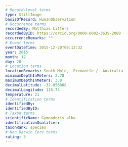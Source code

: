 ```yaml
---
# Record-level terms
type: StillImage
basisOfRecord: HumanObservation
# Occurrence terms
recordedBy: Matthias Liffers
recordedByID: https://orcid.org/0000-0002-3639-2080
occurrenceRemarks: ""
# Event terms
eventDateTime: 2015-12-20T08:13:32
year: 2015
month: 12
day: 20
# Location terms
locationRemarks: South Mole,  Fremantle /  Australia
minimumDepthInMeters: 2.78
maximumDepthInMeters: 3.0
decimalLatitude: -32.056888
decimalLongitude: 115.74
temperature: 21
# Identification terms
identifiedBy: 
identifiedByID: 
# Taxon terms
scientificName: Gymnodoris alba
identificationQualifier: 
taxonRank: species
# Non Darwin Core terms
rating: 3
---
```

